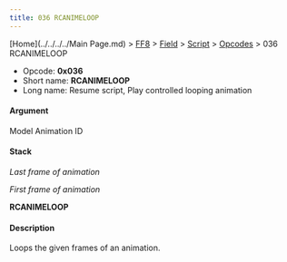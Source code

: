 ```yaml
---
title: 036 RCANIMELOOP
---
```


[Home](../../../../Main Page.md) > [FF8](../../../../FF8.md) > [Field](../../../Field.md) > [Script](../../Script.md) > [Opcodes](../Opcodes.md) > 036 RCANIMELOOP

-   Opcode: **0x036**
-   Short name: **RCANIMELOOP**
-   Long name: Resume script, Play controlled looping animation

#### Argument

Model Animation ID

#### Stack

  
*Last frame of animation*

*First frame of animation*

**RCANIMELOOP**

#### Description

Loops the given frames of an animation.
